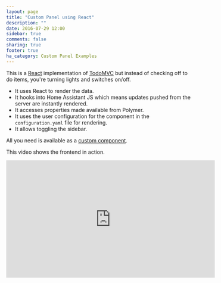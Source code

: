 ```yaml
---
layout: page
title: "Custom Panel using React"
description: ""
date: 2016-07-29 12:00
sidebar: true
comments: false
sharing: true
footer: true
ha_category: Custom Panel Examples
---
```


This is a [React](https://facebook.github.io/react/) implementation of [TodoMVC](http://todomvc.com/) but instead of checking off to do items, you're turning lights and switches on/off.

- It uses React to render the data.
- It hooks into Home Assistant JS which means updates pushed from the server are instantly rendered.
- It accesses properties made available from Polymer.
- It uses the user configuration for the component in the `configuration.yaml` file for rendering.
- It allows toggling the sidebar.

All you need is available as a [custom component](https://github.com/home-assistant/home-assistant/tree/dev/config/custom_components/react_panel).

This video shows the frontend in action.

<div class='videoWrapper'>
<iframe width="560" height="315" src="https://www.youtube.com/embed/2200UutdXlo" frameborder="0" allowfullscreen></iframe>
</div>

